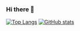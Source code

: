 ### Hi there 👋



[![Top Langs](https://github-readme-stats.vercel.app/api/top-langs/?username=GeoRouv&langs_count=8)](https://github.com/GeoRouv/github-readme-stats)
[![GitHub stats](https://github-readme-stats.vercel.app/api?username=GeoRouv)](https://github.com/anuraghazra/github-readme-stats)
